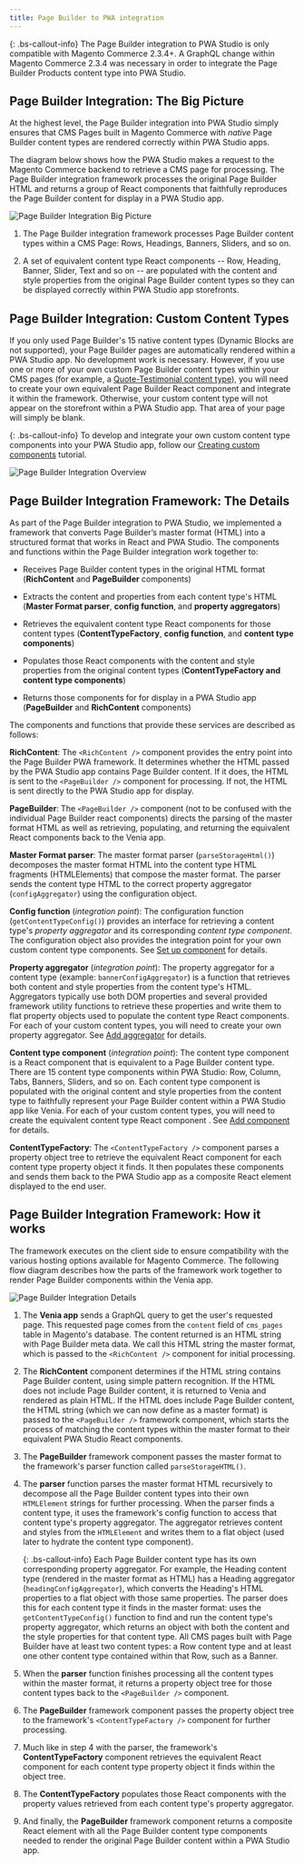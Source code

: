 ```yaml
---
title: Page Builder to PWA integration
---
```


{: .bs-callout-info}
The Page Builder integration to PWA Studio is only compatible with Magento Commerce 2.3.4+. A GraphQL change within Magento Commerce 2.3.4 was necessary in order to integrate the Page Builder Products content type into PWA Studio.

## Page Builder Integration: The Big Picture

At the highest level, the Page Builder integration into PWA Studio simply ensures that CMS Pages built in Magento Commerce with _native_ Page Builder content types are rendered correctly within PWA Studio apps.

The diagram below shows how the PWA Studio makes a request to the Magento Commerce backend to retrieve a CMS page for processing. The Page Builder integration framework processes the original Page Builder HTML and returns a group of React components that faithfully reproduces the Page Builder content for display in a PWA Studio app.

![Page Builder Integration Big Picture](images/PageBuilderBigPicture1.svg)

1. The Page Builder integration framework processes Page Builder content types within a CMS Page: Rows, Headings, Banners, Sliders, and so on.

2. A set of equivalent content type React components -- Row, Heading, Banner, Slider, Text and so on -- are populated with the content and style properties from the original Page Builder content types so they can be displayed correctly within PWA Studio app storefronts.

## Page Builder Integration: Custom Content Types

If you only used Page Builder's 15 native content types (Dynamic Blocks are not supported), your Page Builder pages are automatically rendered within a PWA Studio app. No development work is necessary. However, if you use one or more of your own custom Page Builder content types within your CMS pages (for example, a [Quote-Testimonial content type][]), you will need to create your own equivalent Page Builder React component and integrate it within the framework. Otherwise, your custom content type will not appear on the storefront within a PWA Studio app. That area of your page will simply be blank.

{: .bs-callout-info}
To develop and integrate your own custom content type components into your PWA Studio app, follow our [Creating custom components][] tutorial.

![Page Builder Integration Overview](images/PageBuilderIntegration.svg)

## Page Builder Integration Framework: The Details

As part of the Page Builder integration to PWA Studio, we implemented a framework that converts Page Builder’s master format (HTML) into a structured format that works in React and PWA Studio. The components and functions within the Page Builder integration work together to:

*  Receives Page Builder content types in the original HTML format (**RichContent** and **PageBuilder** components)

*  Extracts the content and properties from each content type's HTML (**Master Format parser**, **config function**, and **property aggregators**)

*  Retrieves the equivalent content type React components for those content types (**ContentTypeFactory**, **config function**, and **content type components**)

*  Populates those React components with the content and style properties from the original content types (**ContentTypeFactory and content type components**)

*  Returns those components for for display in a PWA Studio app (**PageBuilder** and **RichContent** components)

The components and functions that provide these services are described as follows:

**RichContent**: The `<RichContent />` component provides the entry point into the Page Builder PWA framework. It determines whether the HTML passed by the PWA Studio app contains Page Builder content. If it does, the HTML is sent to the `<PageBuilder />` component for processing. If not, the HTML is sent directly to the PWA Studio app for display.

**PageBuilder**: The `<PageBuilder />` component (not to be confused with the individual Page Builder react components) directs the parsing of the master format HTML as well as retrieving, populating, and returning the equivalent React components back to the Venia app.

**Master Format parser**: The master format parser (`parseStorageHtml()`) decomposes the master format HTML into the content type HTML fragments (HTMLElements) that compose the master format. The parser sends the content type HTML to the correct property aggregator (`configAggregator`) using the configuration object.

**Config function** (_integration point_): The configuration function (`getContentTypeConfig()`) provides an interface for retrieving a content type's _property aggregator_ and its corresponding _content type component_. The configuration object also provides the integration point for your own custom content type components. See [Set up component][] for details.

**Property aggregator** (_integration point_): The property aggregator for a content type (example: `bannerConfigAggregator`) is a function that retrieves both content and style properties from the content type's HTML. Aggregators typically use both DOM properties and several provided framework utility functions to retrieve these properties and write them to flat property objects used to populate the content type React components. For each of your custom content types, you will need to create your own property aggregator. See [Add aggregator][] for details.

**Content type component** (_integration point_): The content type component is a React component that is equivalent to a Page Builder content type. There are 15 content type components within PWA Studio: Row, Column, Tabs, Banners, Sliders, and so on. Each content type component is populated with the original content and style properties from the content type to faithfully represent your Page Builder content within a PWA Studio app like Venia. For each of your custom content types, you will need to create the equivalent content type React component . See [Add component][] for details.

**ContentTypeFactory**: The `<ContentTypeFactory />` component parses a property object tree to retrieve the equivalent React component for each content type property object it finds. It then populates these components and sends them back to the PWA Studio app as a composite React element displayed to the end user.

## Page Builder Integration Framework: How it works

The framework executes on the client side to ensure compatibility with the various hosting options available for Magento Commerce. The following flow diagram describes how the parts of the framework work together to render Page Builder components within the Venia app.

![Page Builder Integration Details](images/PageBuilderIntegrationDetails.svg)

1. The **Venia app** sends a GraphQL query to get the user's requested page. This requested page comes from the `content` field of `cms_pages` table in Magento's database. The content returned is an HTML string with Page Builder meta data. We call this HTML string the master format, which is passed to the `<RichContent />` component for initial processing.

2. The **RichContent** component determines if the HTML string contains Page Builder content, using simple pattern recognition. If the HTML does not include Page Builder content, it is returned to Venia and rendered as plain HTML. If the HTML does include Page Builder content, the HTML string (which we can now define as a master format) is passed to the `<PageBuilder />` framework component, which starts the process of matching the content types within the master format to their equivalent PWA Studio React components.

3. The **PageBuilder** framework component passes the master format to the framework's parser function called `parseStorageHTML()`.

4. The **parser** function parses the master format HTML recursively to decompose all the Page Builder content types into their own `HTMLElement` strings for further processing. When the parser finds a content type, it uses the framework's config function to access that content type's property aggregator. The aggregator retrieves content and styles from the `HTMLElement` and writes them to a flat object (used later to hydrate the content type component).

   {: .bs-callout-info}
   Each Page Builder content type has its own corresponding property aggregator. For example, the Heading content type (rendered in the master format as HTML) has a Heading aggregator (`headingConfigAggregator`), which converts the Heading's HTML properties to a flat object with those same properties. The parser does this for each content type it finds in the master format: uses the `getContentTypeConfig()` function to find and run the content type's property aggregator, which returns an object with both the content and the style properties for that content type. All CMS pages built with Page Builder have at least two content types: a Row content type and at least one other content type contained within that Row, such as a Banner.

5. When the **parser** function finishes processing all the content types within the master format, it returns a property object tree for those content types back to the `<PageBuilder />` component.

6. The **PageBuilder** framework component passes the property object tree to the framework's `<ContentTypeFactory />` component for further processing.

7. Much like in step 4 with the parser, the framework's **ContentTypeFactory** component retrieves the equivalent React component for each content type property object it finds within the object tree.

8. The **ContentTypeFactory** populates those React components with the property values retrieved from each content type's property aggregator.

9. And finally, the **PageBuilder** framework component returns a composite React element with all the Page Builder content type components needed to render the original Page Builder content within a PWA Studio app.

[Quote-Testimonial content type]: https://devdocs.magento.com/page-builder/docs/create-custom-content-type/overview.html
[Creating custom components]: <{%link pagebuilder/custom-components/overview/index.md %}>
[add aggregator]: <{%link pagebuilder/custom-components/add-aggregator/index.md %}>
[set up component]: <{%link pagebuilder/custom-components/setup-component/index.md %}>
[add component]: <{%link pagebuilder/custom-components/add-component/index.md %}>
